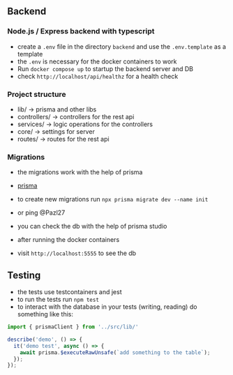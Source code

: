 ## Backend
### Node.js / Express backend with typescript
- create a `.env` file in the directory `backend` and use the `.env.template` as a template
- the `.env` is necessary for the docker containers to work
- Run `docker compose up` to startup the backend server and DB
- check `http://localhost/api/healthz` for a health check

### Project structure 
- lib/ -> prisma and other libs
- controllers/ -> controllers for the rest api
- services/ -> logic operations for the controllers
- core/ -> settings for server
- routes/ -> routes for the rest api

### Migrations
- the migrations work with the help of prisma
- [prisma](https://www.prisma.io/docs/guides/docker)
- to create new migrations run `npx prisma migrate dev --name init`
- or ping @Pazl27

- you can check the db with the help of prisma studio
- after running the docker containers
- visit `http://localhost:5555` to see the db

## Testing 
- the tests use testcontainers and jest
- to run the tests run `npm test`
- to interact with the database in your tests (writing, reading) do something like this:
```typescript
import { prismaClient } from '../src/lib/'

describe('demo', () => {
  it('demo test', async () => {
    await prisma.$executeRawUnsafe(`add something to the table`);
  });
});
```

